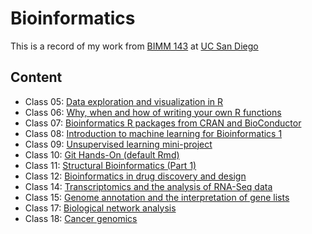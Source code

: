 # Bioinformatics

This is a record of my work from [BIMM 143](https://bioboot.github.io/bimm143_F19/) at [UC San Diego](ucsd.edu)

## Content
- Class 05: [Data exploration and visualization in R](https://github.com/prpaxson/bimm143/blob/master/class05/class05.md)
- Class 06: [Why, when and how of writing your own R functions](https://github.com/prpaxson/bimm143/blob/master/class06/class06.md)
- Class 07: [Bioinformatics R packages from CRAN and BioConductor](https://github.com/prpaxson/bimm143/blob/master/class07/class07.md)
- Class 08: [Introduction to machine learning for Bioinformatics 1](https://github.com/prpaxson/bimm143/blob/master/class08/class08.md)
- Class 09: [Unsupervised learning mini-project](https://github.com/prpaxson/bimm143/blob/master/class09/class09.md)
- Class 10: [Git Hands-On (default Rmd)](https://github.com/prpaxson/bimm143/blob/master/class10/class10.md)
- Class 11: [Structural Bioinformatics (Part 1)](https://github.com/prpaxson/bimm143/blob/master/class11/class11.md)
- Class 12: [Bioinformatics in drug discovery and design](https://github.com/prpaxson/bimm143/blob/master/class12/class12.md)
- Class 14: [Transcriptomics and the analysis of RNA-Seq data](https://github.com/prpaxson/bimm143/blob/master/class14/class14.md)
- Class 15: [Genome annotation and the interpretation of gene lists](https://github.com/prpaxson/bimm143/blob/master/class15/class15.md)
- Class 17: [Biological network analysis](https://github.com/prpaxson/bimm143/blob/master/class17/class17.md)
- Class 18: [Cancer genomics](https://github.com/prpaxson/bimm143/blob/master/class18/class18.md)
